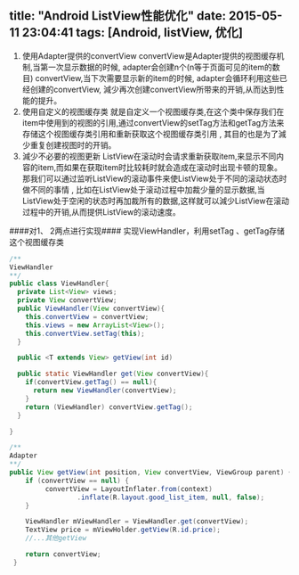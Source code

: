 title: "Android ListView性能优化"
date: 2015-05-11 23:04:41
tags: [Android, listView, 优化]
---

1. 使用Adapter提供的convertView
    convertView是Adapter提供的视图缓存机制,当第一次显示数据的时候, adapter会创建n个(n等于页面可见的item的数目) convertView,当下次需要显示新的item的时候, adapter会循环利用这些已经创建的convertView, 減少再次创建convertView所带来的开销,从而达到性能的提升。
2. 使用自定义的视图缓存类
    就是自定义一个视图缓存类,在这个类中保存我们在item中使用到的视图的引用,通过convertView的setTag方法和getTag方法来存储这个视图缓存类引用和重新获取这个视图缓存类引用 , 其目的也是为了減少重复创建视图时的开销。
3. 減少不必要的视图更新
    ListView在滚动时会请求重新获取item,来显示不同内容的item,而如果在获取item时比较耗时就会造成在滚动时出现卡顿的现象。 那我们可以通过监听ListView的滚动事件来使ListView处于不同的滚动状态时做不同的事情 , 比如在ListView处于滚动过程中加裁少量的显示数据,当ListView处于空闲的状态时再加裁所有的数据,这样就可以減少ListView在滚动过程中的开销,从而提供ListView的滚动速度。

####对1、 2两点进行实现####
实现ViewHandler，利用setTag 、getTag存储这个视图缓存类

``` java
/**
ViewHandler
**/
public class ViewHandler{
  private List<View> views;
  private View convertView;
  public ViewHandler(View convertView){
    this.convertView = convertView;
    this.views = new ArrayList<View>();
    this.convertView.setTag(this);
  }

  public <T extends View> getView(int id)

  public static ViewHandler get(View convertView){
    if(convertView.getTag() == null){
      return new ViewHandler(convertView);
    }
    return (ViewHandler) convertView.getTag();
  }

}

```


``` java
/**
Adapter
**/
public View getView(int position, View convertView, ViewGroup parent) {
    if (convertView == null) {
         convertView = LayoutInflater.from(context)
                 .inflate(R.layout.good_list_item, null, false);
    }

    ViewHandler mViewHandler = ViewHandler.get(convertView);
    TextView price = mViewHolder.getView(R.id.price);
    //...其他getView

    return convertView;
 }
```